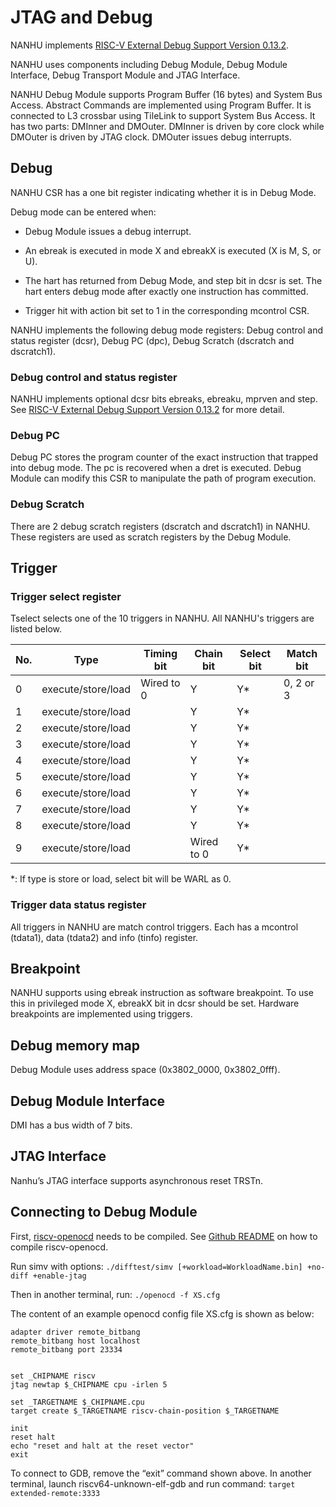 # JTAG and Debug

NANHU implements [RISC-V External Debug Support Version 0.13.2](https://riscv.org/wp-content/uploads/2019/03/riscv-debug-release.pdf).

NANHU uses components including Debug Module, Debug Module Interface, Debug Transport Module and JTAG Interface.

NANHU Debug Module supports Program Buffer (16 bytes) and System Bus Access. Abstract Commands are implemented using Program Buffer.
It is connected to L3 crossbar using TileLink to support System Bus Access.
It has two parts: DMInner and DMOuter. DMInner is driven by core clock while DMOuter is driven by JTAG clock. DMOuter issues debug interrupts.

## Debug

NANHU CSR has a one bit register indicating whether it is in Debug Mode.

Debug mode can be entered when:

* Debug Module issues a debug interrupt.

* An ebreak is executed in mode X and ebreakX is executed (X is M, S, or U).

* The hart has returned from Debug Mode, and step bit in dcsr is set. The hart enters debug mode after exactly one instruction has committed.

* Trigger hit with action bit set to 1 in the corresponding mcontrol CSR.

NANHU implements the following debug mode registers:
Debug control and status register (dcsr), Debug PC (dpc), Debug Scratch (dscratch and dscratch1).

### Debug control and status register

NANHU implements optional dcsr bits ebreaks, ebreaku, mprven and step.
See [RISC-V External Debug Support Version 0.13.2](https://riscv.org/wp-content/uploads/2019/03/riscv-debug-release.pdf) for more detail.

### Debug PC

Debug PC stores the program counter of the exact instruction that trapped into debug mode. The pc is recovered when a dret is executed. Debug Module can modify this CSR to manipulate the path of program execution.

### Debug Scratch

There are 2 debug scratch registers (dscratch and dscratch1) in NANHU. These registers are used as scratch registers by the Debug Module.

## Trigger

### Trigger select register

Tselect selects one of the 10 triggers in  NANHU. All NANHU's triggers are listed below.

| No. | Type | Timing bit | Chain  bit | Select bit | Match bit |
| --- | --- | --- | --- | --- | --- |
| 0 | execute/store/load | Wired to  0 | Y | Y* | 0, 2 or 3 |
| 1 | execute/store/load |  | Y | Y* |
| 2 | execute/store/load |  | Y | Y* |
| 3 | execute/store/load |  | Y | Y* |
| 4 | execute/store/load |  | Y | Y* |
| 5 | execute/store/load |  | Y | Y* |
| 6 | execute/store/load |  | Y | Y* |
| 7 | execute/store/load |  | Y | Y* |
| 8 | execute/store/load |  | Y | Y* |
| 9 | execute/store/load |  | Wired to 0 | Y* |

*: If type is store or load, select bit will be WARL as 0.

### Trigger data status register

All triggers in NANHU are match control triggers. Each has a mcontrol (tdata1), data (tdata2) and info (tinfo) register.

## Breakpoint

NANHU supports using ebreak instruction as software breakpoint. To use this in privileged mode X, ebreakX bit in dcsr should be set. Hardware breakpoints are implemented using triggers.

## Debug memory map

Debug Module uses address space (0x3802_0000,  0x3802_0fff).

## Debug Module Interface

DMI has a bus width of 7 bits.

## JTAG Interface

Nanhu’s JTAG interface supports asynchronous reset TRSTn.

## Connecting to Debug Module

First, [riscv-openocd](https://github.com/riscv/riscv-openocd) needs to be compiled. See [Github README](https://github.com/riscv/riscv-openocd/blob/riscv/README) on how to compile riscv-openocd.

Run simv with options: `./difftest/simv [+workload=WorkloadName.bin] +no-diff +enable-jtag`

Then in another terminal, run: `./openocd -f XS.cfg`

The content of an example openocd config file XS.cfg is shown as below:

```
adapter driver remote_bitbang
remote_bitbang host localhost
remote_bitbang port 23334


set _CHIPNAME riscv
jtag newtap $_CHIPNAME cpu -irlen 5

set _TARGETNAME $_CHIPNAME.cpu
target create $_TARGETNAME riscv-chain-position $_TARGETNAME

init
reset halt
echo "reset and halt at the reset vector"
exit
```

To connect to GDB, remove the “exit” command shown above. In another terminal, launch riscv64-unknown-elf-gdb and run command: `target extended-remote:3333`
